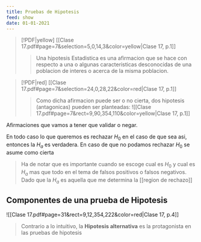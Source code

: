 ```yaml
---
title: Pruebas de Hipotesis
feed: show
date: 01-01-2021
---
```


> [!PDF|yellow] [[Clase 17.pdf#page=7&selection=5,0,14,3&color=yellow|Clase 17, p.1]]
> > Una hipotesis Estadistica es una afirmacion que se hace con respecto a una o algunas caracteristicas desconocidas de una poblacion de interes o acerca de la misma poblacion.


> [!PDF|red] [[Clase 17.pdf#page=7&selection=24,0,28,22&color=red|Clase 17, p.1]]
> > Como dicha afirmacion puede ser o no cierta, dos hipotesis (antagonicas) pueden ser planteadas:
![[Clase 17.pdf#page=7&rect=9,90,354,110&color=yellow|Clase 17, p.1]]

Afirmaciones que vamos a tener que validar o negar. 

En todo caso lo que queremos es rechazar $H_0$ en el caso de que sea asi, entonces la $H_a$ es verdadera. En caso de que no podamos rechazar $H_0$ se asume como cierta

> Ha de notar que es importante cuando se escoge cual es $H_0$ y cual es $H_a$ mas que todo en el tema de falsos positivos o falsos negativos. Dado que la $H_a$ es aquella que me determina la [[region de rechazo]]

## Componentes de una prueba de Hipotesis
![[Clase 17.pdf#page=31&rect=9,12,354,222&color=red|Clase 17, p.4]]

> Contrario a lo intuitivo, la **Hipotesis alternativa** es la protagonista en las pruebas de hipotesis

